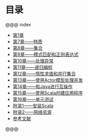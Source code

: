 
# 目录

@@@ index

* [第1章](chapter-01/index.md)
* [第7章——特质](chapter-07/index.md)
* [第8章——集合](chapter-08/index.md)
* [第9章——模式匹配和正则表达式](chapter-09/index.md)
* [第10章——处理异常](chapter-10/index.md)
* [第11章——递归编程](chapter-11/index.md)
* [第12章——惰性求值和并行集合](chapter-12/index.md)
* [第13章——使用Actor模型处理并发](chapter-13/index.md)
* [第14章——和Java进行互操作](chapter-14/index.md)
* [第15章——使用Scala创建应用程序](chapter-15/index.md)
* [第16章——单元测试](chapter-16/index.md)
* [附录1——安装Scala](chapter-16/index.md)
* [附录2——网络资源](chapter-16/index.md)
* [参考文献](chapter-16/index.md)


@@@